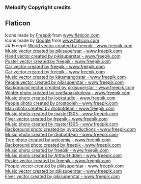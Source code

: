 ### Melodify Copyright credits
## Flaticon
<div>Icons made by <a href="https://www.flaticon.com/authors/freepik" title="Freepik">Freepik</a> from <a href="https://www.flaticon.com/" title="Flaticon">www.flaticon.com</a></div>
<div>Icons made by <a href="https://www.flaticon.com/authors/google" title="Google">Google</a> from <a href="https://www.flaticon.com/" title="Flaticon">www.flaticon.com</a></div>
## Freepik
<a href="https://www.freepik.com/vectors/world">World vector created by freepik - www.freepik.com</a><br>
<a href="https://www.freepik.com/vectors/music">Music vector created by pikisuperstar - www.freepik.com</a><br>
<a href="https://www.freepik.com/vectors/hand">Hand vector created by pikisuperstar - www.freepik.com</a><br>
<a href="https://www.freepik.com/vectors/poster">Poster vector created by freepik - www.freepik.com</a><br>
<a href="https://www.freepik.com/vectors/car">Car vector created by freepik - www.freepik.com</a><br>
<a href="https://www.freepik.com/vectors/car">Car vector created by freepik - www.freepik.com</a><br>
<a href="https://www.freepik.com/vectors/music">Music vector created by katemangostar - www.freepik.com</a><br>
<a href="https://www.freepik.com/vectors/people">People vector created by pikisuperstar - www.freepik.com</a><br>
<a href="https://www.freepik.com/vectors/background">Background vector created by pikisuperstar - www.freepik.com</a><br>
<a href="https://www.freepik.com/photos/winter">Winter photo created by svetlanasokolova - www.freepik.com</a><br>
<a href="https://www.freepik.com/photos/music">Music photo created by lookstudio - www.freepik.com</a><br>
<a href="https://www.freepik.com/photos/people">People photo created by prostooleh - www.freepik.com</a><br>
<a href="https://www.freepik.com/photos/man">Man photo created by drobotdean - www.freepik.com</a><br>
<a href="https://www.freepik.com/photos/music">Music photo created by master1305 - www.freepik.com</a><br>
<a href="https://www.freepik.com/vectors/flyer">Flyer vector created by freepik - www.freepik.com</a><br>
<a href="https://www.freepik.com/photos/music">Music photo created by master1305 - www.freepik.com</a><br>
<a href="https://www.freepik.com/photos/background">Background photo created by pvproductions - www.freepik.com</a><br>
<a href="https://www.freepik.com/photos/music">Music photo created by drobotdean - www.freepik.com</a><br>
<a href="https://www.freepik.com/photos/tree">Tree photo created by welcomia - www.freepik.com</a><br>
<a href="https://www.freepik.com/photos/background">Background photo created by freepik - www.freepik.com</a><br>
<a href="https://www.freepik.com/photos/music">Music photo created by freepik - www.freepik.com</a><br>
<a href="https://www.freepik.com/photos/music">Music photo created by ArthurHidden - www.freepik.com</a><br>
<a href="https://www.freepik.com/vectors/poster">Poster vector created by freepik - www.freepik.com</a><br>
<a href="https://www.freepik.com/vectors/people">People vector created by pikisuperstar - www.freepik.com</a><br>
<a href="https://www.freepik.com/vectors/music">Music vector created by pikisuperstar - www.freepik.com</a><br>
<a href="https://www.freepik.com/vectors/flyer">Flyer vector created by pikisuperstar - www.freepik.com</a><br>
